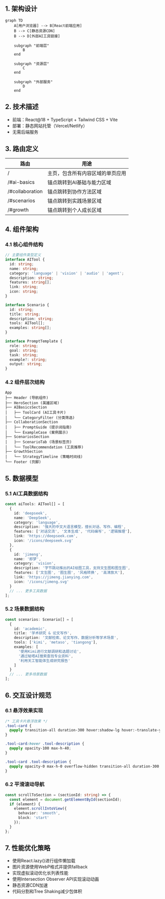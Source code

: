 ## 1. 架构设计

```mermaid
graph TD
    A[用户浏览器] --> B[React前端应用]
    B --> C[静态资源CDN]
    B --> D[外部AI工具链接]
    
    subgraph "前端层"
        B
    end
    
    subgraph "资源层"
        C
    end
    
    subgraph "外部服务"
        D
    end
```

## 2. 技术描述

- 前端：React@18 + TypeScript + Tailwind CSS + Vite
- 部署：静态网站托管（Vercel/Netlify）
- 无需后端服务

## 3. 路由定义

| 路由 | 用途 |
|------|------|
| / | 主页，包含所有内容区域的单页应用 |
| /#ai-basics | 锚点跳转到AI基础与能力区域 |
| /#collaboration | 锚点跳转到协作方法区域 |
| /#scenarios | 锚点跳转到实践场景区域 |
| /#growth | 锚点跳转到个人成长区域 |

## 4. 组件架构

### 4.1 核心组件结构

```typescript
// 主要组件类型定义
interface AITool {
  id: string;
  name: string;
  category: 'language' | 'vision' | 'audio' | 'agent';
  description: string;
  features: string[];
  link: string;
  icon: string;
}

interface Scenario {
  id: string;
  title: string;
  description: string;
  tools: AITool[];
  examples: string[];
}

interface PromptTemplate {
  role: string;
  goal: string;
  task: string;
  example?: string;
  output: string;
}
```

### 4.2 组件层次结构

```
App
├── Header (导航组件)
├── HeroSection (英雄区域)
├── AIBasicsSection
│   ├── ToolCard (AI工具卡片)
│   └── CategoryFilter (分类筛选)
├── CollaborationSection
│   ├── PromptGuide (提示词指南)
│   └── ExampleCase (案例展示)
├── ScenariosSection
│   ├── ScenarioTab (场景标签页)
│   └── ToolRecommendation (工具推荐)
├── GrowthSection
│   └── StrategyTimeline (策略时间线)
└── Footer (页脚)
```

## 5. 数据模型

### 5.1 AI工具数据结构

```typescript
const aiTools: AITool[] = [
  {
    id: 'deepseek',
    name: 'DeepSeek',
    category: 'language',
    description: '强大的中文大语言模型，擅长对话、写作、编程',
    features: ['对话交流', '文本生成', '代码编写', '逻辑推理'],
    link: 'https://deepseek.com',
    icon: '/icons/deepseek.svg'
  },
  {
    id: 'jimeng',
    name: '即梦',
    category: 'vision', 
    description: '字节跳动推出的AI绘图工具，支持文生图和图生图',
    features: ['文生图', '图生图', '风格转换', '高清放大'],
    link: 'https://jimeng.jianying.com',
    icon: '/icons/jimeng.svg'
  }
  // ... 更多工具数据
];
```

### 5.2 场景数据结构

```typescript
const scenarios: Scenario[] = [
  {
    id: 'academic',
    title: '学术研究 & 论文写作',
    description: '文献检索、论文写作、数据分析等学术场景',
    tools: ['kimi', 'metaso', 'tiangong'],
    examples: [
      '使用Kimi进行文献调研和选题讨论',
      '通过秘塔AI搜索查找专业资料',
      '利用天工智能体生成研究报告'
    ]
  }
  // ... 更多场景数据
];
```

## 6. 交互设计规范

### 6.1 悬浮效果实现

```css
/* 工具卡片悬浮效果 */
.tool-card {
  @apply transition-all duration-300 hover:shadow-lg hover:-translate-y-1;
}

.tool-card:hover .tool-description {
  @apply opacity-100 max-h-40;
}

.tool-card .tool-description {
  @apply opacity-0 max-h-0 overflow-hidden transition-all duration-300;
}
```

### 6.2 平滑滚动导航

```typescript
const scrollToSection = (sectionId: string) => {
  const element = document.getElementById(sectionId);
  if (element) {
    element.scrollIntoView({ 
      behavior: 'smooth',
      block: 'start'
    });
  }
};
```

## 7. 性能优化策略

- 使用React.lazy()进行组件懒加载
- 图片资源使用WebP格式并提供fallback
- 实现虚拟滚动优化长列表性能
- 使用Intersection Observer API实现滚动动画
- 静态资源CDN加速
- 代码分割和Tree Shaking减少包体积